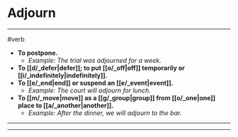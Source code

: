 # Adjourn
---
#verb
- **To postpone.**
	- _Example: The trial was adjourned for a week._
- **To [[d/_defer|defer]]; to put [[o/_off|off]] temporarily or [[i/_indefinitely|indefinitely]].**
- **To [[e/_end|end]] or suspend an [[e/_event|event]].**
	- _Example: The court will adjourn for lunch._
- **To [[m/_move|move]] as a [[g/_group|group]] from [[o/_one|one]] place to [[a/_another|another]].**
	- _Example: After the dinner, we will adjourn to the bar._
---
---
